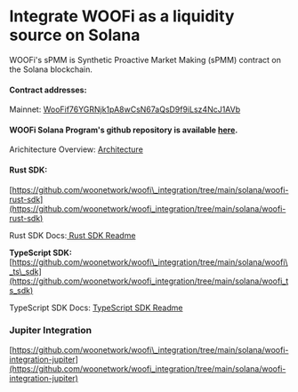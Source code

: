 # Integrate WOOFi as a liquidity source on Solana

WOOFi's sPMM is Synthetic Proactive Market Making (sPMM) contract on the Solana blockchain.

#### Contract addresses:

Mainnet: [WooFif76YGRNjk1pA8wCsN67aQsD9f9iLsz4NcJ1AVb](https://solscan.io/account/WooFif76YGRNjk1pA8wCsN67aQsD9f9iLsz4NcJ1AVb)

#### WOOFi Solana Program's github repository is available [here](https://github.com/woonetwork/WOOFi_Solana).

Arichitecture Overview: [Architecture](architecture.md)

#### Rust SDK:&#x20;

[https://github.com/woonetwork/woofi\_integration/tree/main/solana/woofi-rust-sdk](https://github.com/woonetwork/woofi_integration/tree/main/solana/woofi-rust-sdk)

Rust SDK Docs:[ Rust SDK Readme](rust-sdk.md)

**TypeScript SDK:** \
[https://github.com/woonetwork/woofi\_integration/tree/main/solana/woofi\_ts\_sdk](https://github.com/woonetwork/woofi_integration/tree/main/solana/woofi_ts_sdk)

TypeScript SDK Docs: [TypeScript SDK Readme](typescript-sdk.md)

### Jupiter Integration

[https://github.com/woonetwork/woofi\_integration/tree/main/solana/woofi-integration-jupiter](https://github.com/woonetwork/woofi_integration/tree/main/solana/woofi-integration-jupiter)
